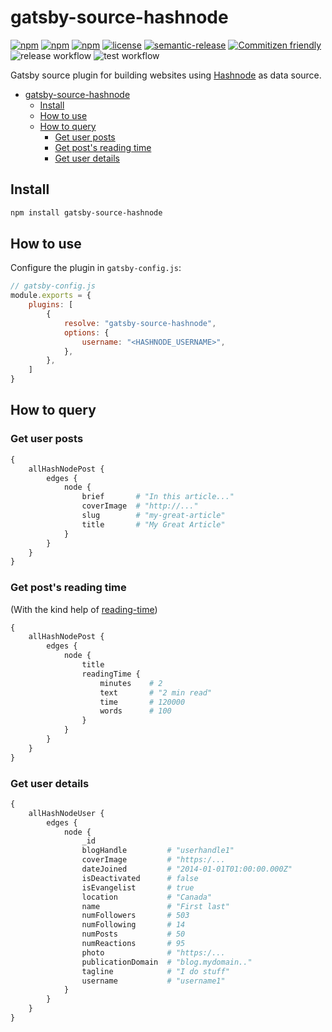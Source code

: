 
# gatsby-source-hashnode

[![npm](https://img.shields.io/npm/v/gatsby-source-hashnode.svg)](https://www.npmjs.com/package/gatsby-source-hashnode)
[![npm](https://img.shields.io/npm/dw/gatsby-source-hashnode.svg)](https://www.npmjs.com/package/gatsby-source-hashnode)
[![npm](https://badgen.net/npm/dm/gatsby-source-hashnode)]((https://www.npmjs.com/package/gatsby-source-hashnode))
[![license](https://img.shields.io/github/license/nitzano/gatsby-source-hashnode.svg)](https://github.com/nitzano/gatsby-source-hashnode/blob/master/LICENSE)
[![semantic-release](https://img.shields.io/badge/%20%20%F0%9F%93%A6%F0%9F%9A%80-semantic--release-e10079.svg)](https://github.com/semantic-release/semantic-release)
[![Commitizen friendly](https://img.shields.io/badge/commitizen-friendly-brightgreen.svg)](http://commitizen.github.io/cz-cli/)
![release workflow](https://github.com/nitzano/gatsby-source-hashnode/actions/workflows/release.yml/badge.svg)
![test workflow](https://github.com/nitzano/gatsby-source-hashnode/actions/workflows/test.yml/badge.svg)

Gatsby source plugin for building websites using [Hashnode](https://hashnode.com/) as data source.


- [gatsby-source-hashnode](#gatsby-source-hashnode)
  - [Install](#install)
  - [How to use](#how-to-use)
  - [How to query](#how-to-query)
    - [Get  user posts](#get--user-posts)
    - [Get post's reading time](#get-posts-reading-time)
    - [Get user details](#get-user-details)

## Install

```bash
npm install gatsby-source-hashnode
```

## How to use

Configure the plugin in `gatsby-config.js`:

```javascript
// gatsby-config.js
module.exports = {
    plugins: [
        {
            resolve: "gatsby-source-hashnode",
            options: {
                username: "<HASHNODE_USERNAME>",
            },
        },
    ]
}

```

## How to query

### Get  user posts


```graphql
{
    allHashNodePost {
        edges {
            node {
                brief       # "In this article..."
                coverImage  # "http://..."
                slug        # "my-great-article"
                title       # "My Great Article"
            }
        }
    }
}
```

### Get post's reading time

(With the kind help of [reading-time](https://www.npmjs.com/package/reading-time))


```graphql
{
    allHashNodePost {
        edges {
            node {
                title
                readingTime {
                    minutes    # 2
                    text       # "2 min read"
                    time       # 120000
                    words      # 100
                }
            }
        }
    }
}
```


### Get user details

```graphql
{
    allHashNodeUser {
        edges {
            node {
                _id
                blogHandle         # "userhandle1"
                coverImage         # "https:/...
                dateJoined         # "2014-01-01T01:00:00.000Z"
                isDeactivated      # false
                isEvangelist       # true
                location           # "Canada"
                name               # "First last"
                numFollowers       # 503
                numFollowing       # 14
                numPosts           # 50
                numReactions       # 95
                photo              # "https:/...
                publicationDomain  # "blog.mydomain.."
                tagline            # "I do stuff"
                username           # "username1"
            }
        }
    }
}
```